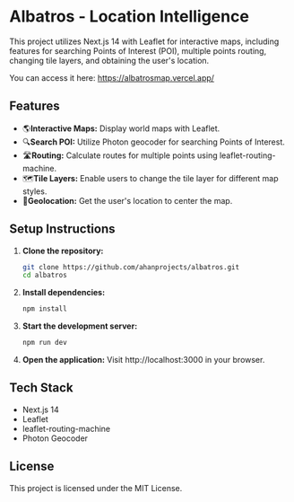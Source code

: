# Albatros - Location Intelligence

This project utilizes Next.js 14 with Leaflet for interactive maps, including features for searching Points of Interest (POI), multiple points routing, changing tile layers, and obtaining the user's location.

You can access it here: https://albatrosmap.vercel.app/

## Features

- 🌎**Interactive Maps:** Display world maps with Leaflet.
- 🔍**Search POI:** Utilize Photon geocoder for searching Points of Interest.
- 🛣️**Routing:** Calculate routes for multiple points using leaflet-routing-machine.
- 🗺️**Tile Layers:** Enable users to change the tile layer for different map styles.
- 📍**Geolocation:** Get the user's location to center the map.

## Setup Instructions

1. **Clone the repository:**
   ```bash
   git clone https://github.com/ahanprojects/albatros.git
   cd albatros
   ```
3. **Install dependencies:**
   ```bash
   npm install
   ```

5. **Start the development server:**
   ```bash
   npm run dev
   ```

7. **Open the application:**
   Visit http://localhost:3000 in your browser.

## Tech Stack

- Next.js 14
- Leaflet
- leaflet-routing-machine
- Photon Geocoder

## License

This project is licensed under the MIT License.
